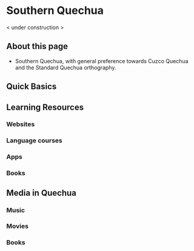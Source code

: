 # Southern Quechua

< under construction >

## About this page

* Southern Quechua, with general preference towards Cuzco Quechua and the Standard Quechua orthography.

## Quick Basics



## Learning Resources



### Websites



### Language courses



### Apps



### Books



## Media in Quechua



### Music



### Movies



### Books







